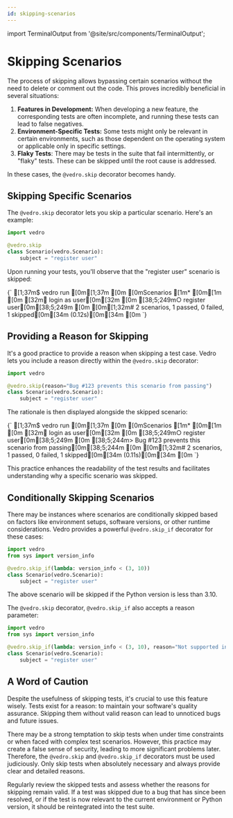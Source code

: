 ```yaml
---
id: skipping-scenarios
---
```


import TerminalOutput from '@site/src/components/TerminalOutput';

# Skipping Scenarios

The process of skipping allows bypassing certain scenarios without the need to delete or comment out the code. This proves incredibly beneficial in several situations:

1. **Features in Development:** When developing a new feature, the corresponding tests are often incomplete, and running these tests can lead to false negatives.
2. **Environment-Specific Tests:** Some tests might only be relevant in certain environments, such as those dependent on the operating system or applicable only in specific settings.
3. **Flaky Tests**: There may be tests in the suite that fail intermittently, or "flaky" tests. These can be skipped until the root cause is addressed.

In these cases, the `@vedro.skip` decorator becomes handy.

## Skipping Specific Scenarios

The `@vedro.skip` decorator lets you skip a particular scenario. Here's an example:

```python
import vedro

@vedro.skip
class Scenario(vedro.Scenario):
    subject = "register user"
```

Upon running your tests, you'll observe that the "register user" scenario is skipped:

<TerminalOutput>
{`
[1;37m$ vedro run [0m[1;37m
[0m
[0mScenarios
[1m* [0m[1m
[0m [32m✔ login as user[0m[32m
[0m [38;5;249m○ register user[0m[38;5;249m
[0m 
[0m[1;32m# 2 scenarios, 1 passed, 0 failed, 1 skipped[0m[34m (0.12s)[0m[34m
[0m
`}
</TerminalOutput>

## Providing a Reason for Skipping

It's a good practice to provide a reason when skipping a test case. Vedro lets you include a reason directly within the `@vedro.skip` decorator:

```python
import vedro

@vedro.skip(reason="Bug #123 prevents this scenario from passing")
class Scenario(vedro.Scenario):
    subject = "register user"
```

The rationale is then displayed alongside the skipped scenario:

<TerminalOutput>
{`
[1;37m$ vedro run [0m[1;37m
[0m
[0mScenarios
[1m* [0m[1m
[0m [32m✔ login as user[0m[32m
[0m [38;5;249m○ register user[0m[38;5;249m
[0m   [38;5;244m> Bug #123 prevents this scenario from passing[0m[38;5;244m
[0m 
[0m[1;32m# 2 scenarios, 1 passed, 0 failed, 1 skipped[0m[34m (0.11s)[0m[34m
[0m
`}
</TerminalOutput>

This practice enhances the readability of the test results and facilitates understanding why a specific scenario was skipped.

## Conditionally Skipping Scenarios

There may be instances where scenarios are conditionally skipped based on factors like environment setups, software versions, or other runtime considerations. Vedro provides a powerful `@vedro.skip_if` decorator for these cases:

```python
import vedro
from sys import version_info

@vedro.skip_if(lambda: version_info < (3, 10))
class Scenario(vedro.Scenario):
    subject = "register user"
```

The above scenario will be skipped if the Python version is less than 3.10.

The `@vedro.skip` decorator, `@vedro.skip_if` also accepts a reason parameter:

```python
import vedro
from sys import version_info

@vedro.skip_if(lambda: version_info < (3, 10), reason="Not supported in Python < 3.10")
class Scenario(vedro.Scenario):
    subject = "register user"
```

## A Word of Caution

Despite the usefulness of skipping tests, it's crucial to use this feature wisely. Tests exist for a reason: to maintain your software's quality assurance. Skipping them without valid reason can lead to unnoticed bugs and future issues.

There may be a strong temptation to skip tests when under time constraints or when faced with complex test scenarios. However, this practice may create a false sense of security, leading to more significant problems later. Therefore, the `@vedro.skip` and `@vedro.skip_if` decorators must be used judiciously. Only skip tests when absolutely necessary and always provide clear and detailed reasons.

Regularly review the skipped tests and assess whether the reasons for skipping remain valid. If a test was skipped due to a bug that has since been resolved, or if the test is now relevant to the current environment or Python version, it should be reintegrated into the test suite.
